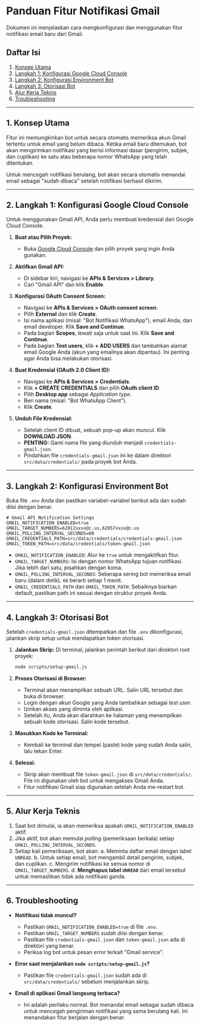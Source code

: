 # Panduan Fitur Notifikasi Gmail

Dokumen ini menjelaskan cara mengkonfigurasi dan menggunakan fitur notifikasi email baru dari Gmail.

## Daftar Isi
1.  [Konsep Utama](#1-konsep-utama)
2.  [Langkah 1: Konfigurasi Google Cloud Console](#2-langkah-1-konfigurasi-google-cloud-console)
3.  [Langkah 2: Konfigurasi Environment Bot](#3-langkah-2-konfigurasi-environment-bot)
4.  [Langkah 3: Otorisasi Bot](#4-langkah-3-otorisasi-bot)
5.  [Alur Kerja Teknis](#5-alur-kerja-teknis)
6.  [Troubleshooting](#6-troubleshooting)

---

## 1. Konsep Utama

Fitur ini memungkinkan bot untuk secara otomatis memeriksa akun Gmail tertentu untuk email yang belum dibaca. Ketika email baru ditemukan, bot akan mengirimkan notifikasi yang berisi informasi dasar (pengirim, subjek, dan cuplikan) ke satu atau beberapa nomor WhatsApp yang telah ditentukan.

Untuk mencegah notifikasi berulang, bot akan secara otomatis menandai email sebagai "sudah dibaca" setelah notifikasi berhasil dikirim.

---

## 2. Langkah 1: Konfigurasi Google Cloud Console

Untuk menggunakan Gmail API, Anda perlu membuat kredensial dari Google Cloud Console.

1.  **Buat atau Pilih Proyek:**
    *   Buka [Google Cloud Console](https://console.cloud.google.com/) dan pilih proyek yang ingin Anda gunakan.

2.  **Aktifkan Gmail API:**
    *   Di sidebar kiri, navigasi ke **APIs & Services > Library**.
    *   Cari "Gmail API" dan klik **Enable**.

3.  **Konfigurasi OAuth Consent Screen:**
    *   Navigasi ke **APIs & Services > OAuth consent screen**.
    *   Pilih **External** dan klik **Create**.
    *   Isi nama aplikasi (misal: "Bot Notifikasi WhatsApp"), email Anda, dan email developer. Klik **Save and Continue**.
    *   Pada bagian **Scopes**, lewati saja untuk saat ini. Klik **Save and Continue**.
    *   Pada bagian **Test users**, klik **+ ADD USERS** dan tambahkan alamat email Google Anda (akun yang emailnya akan dipantau). Ini penting agar Anda bisa melakukan otorisasi.

4.  **Buat Kredensial (OAuth 2.0 Client ID):**
    *   Navigasi ke **APIs & Services > Credentials**.
    *   Klik **+ CREATE CREDENTIALS** dan pilih **OAuth client ID**.
    *   Pilih **Desktop app** sebagai *Application type*.
    *   Beri nama (misal: "Bot WhatsApp Client").
    *   Klik **Create**.

5.  **Unduh File Kredensial:**
    *   Setelah client ID dibuat, sebuah pop-up akan muncul. Klik **DOWNLOAD JSON**.
    *   **PENTING:** Ganti nama file yang diunduh menjadi `credentials-gmail.json`.
    *   Pindahkan file `credentials-gmail.json` ini ke dalam direktori `src/data/credentials/` pada proyek bot Anda.

---

## 3. Langkah 2: Konfigurasi Environment Bot

Buka file `.env` Anda dan pastikan variabel-variabel berikut ada dan sudah diisi dengan benar.

```env
# Gmail API Notification Settings
GMAIL_NOTIFICATION_ENABLED=true
GMAIL_TARGET_NUMBERS=62812xxxx@c.us,62857xxxx@c.us
GMAIL_POLLING_INTERVAL_SECONDS=60
GMAIL_CREDENTIALS_PATH=src/data/credentials/credentials-gmail.json
GMAIL_TOKEN_PATH=src/data/credentials/token-gmail.json
```

-   `GMAIL_NOTIFICATION_ENABLED`: Atur ke `true` untuk mengaktifkan fitur.
-   `GMAIL_TARGET_NUMBERS`: Isi dengan nomor WhatsApp tujuan notifikasi. Jika lebih dari satu, pisahkan dengan koma.
-   `GMAIL_POLLING_INTERVAL_SECONDS`: Seberapa sering bot memeriksa email baru (dalam detik). `60` berarti setiap 1 menit.
-   `GMAIL_CREDENTIALS_PATH` dan `GMAIL_TOKEN_PATH`: Sebaiknya biarkan default, pastikan path ini sesuai dengan struktur proyek Anda.

---

## 4. Langkah 3: Otorisasi Bot

Setelah `credentials-gmail.json` ditempatkan dan file `.env` dikonfigurasi, jalankan skrip setup untuk mendapatkan token otorisasi.

1.  **Jalankan Skrip:**
    Di terminal, jalankan perintah berikut dari direktori root proyek:
    ```bash
    node scripts/setup-gmail.js
    ```

2.  **Proses Otorisasi di Browser:**
    -   Terminal akan menampilkan sebuah URL. Salin URL tersebut dan buka di browser.
    -   Login dengan akun Google yang Anda tambahkan sebagai *test user*.
    -   Izinkan akses yang diminta oleh aplikasi.
    -   Setelah itu, Anda akan diarahkan ke halaman yang menampilkan sebuah kode otorisasi. Salin kode tersebut.

3.  **Masukkan Kode ke Terminal:**
    -   Kembali ke terminal dan tempel (paste) kode yang sudah Anda salin, lalu tekan Enter.

4.  **Selesai:**
    -   Skrip akan membuat file `token-gmail.json` di `src/data/credentials/`. File ini digunakan oleh bot untuk mengakses Gmail Anda.
    -   Fitur notifikasi Gmail siap digunakan setelah Anda me-restart bot.

---

## 5. Alur Kerja Teknis

1.  Saat bot dimulai, ia akan memeriksa apakah `GMAIL_NOTIFICATION_ENABLED` aktif.
2.  Jika aktif, bot akan memulai *polling* (pemeriksaan berkala) setiap `GMAIL_POLLING_INTERVAL_SECONDS`.
3.  Setiap kali pemeriksaan, bot akan:
    a.  Meminta daftar email dengan label `UNREAD`.
    b.  Untuk setiap email, bot mengambil detail pengirim, subjek, dan cuplikan.
    c.  Mengirim notifikasi ke semua nomor di `GMAIL_TARGET_NUMBERS`.
    d.  **Menghapus label `UNREAD`** dari email tersebut untuk memastikan tidak ada notifikasi ganda.

---

## 6. Troubleshooting

-   **Notifikasi tidak muncul?**
    -   Pastikan `GMAIL_NOTIFICATION_ENABLED=true` di file `.env`.
    -   Pastikan `GMAIL_TARGET_NUMBERS` sudah diisi dengan benar.
    -   Pastikan file `credentials-gmail.json` dan `token-gmail.json` ada di direktori yang benar.
    -   Periksa log bot untuk pesan error terkait "Gmail service".

-   **Error saat menjalankan `node scripts/setup-gmail.js`?**
    -   Pastikan file `credentials-gmail.json` sudah ada di `src/data/credentials/` sebelum menjalankan skrip.

-   **Email di aplikasi Gmail langsung terbaca?**
    -   Ini adalah perilaku normal. Bot menandai email sebagai sudah dibaca untuk mencegah pengiriman notifikasi yang sama berulang kali. Ini menandakan fitur berjalan dengan benar.
